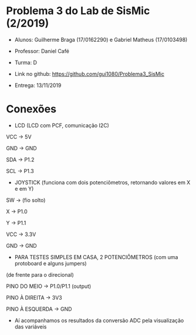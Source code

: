 # Problema 3 do Lab de SisMic (2/2019)

 * Alunos: Guilherme Braga (17/0162290) e Gabriel Matheus (17/0103498)
 
 * Professor: Daniel Café
 
 * Turma: D
 
 * Link no github: https://github.com/gui1080/Problema3_SisMic
 
 * Entrega: 13/11/2019
 

# Conexões

* LCD (LCD com PCF, comunicação I2C)

VCC -> 5V

GND -> GND

SDA -> P1.2

SCL -> P1.3


* JOYSTICK (funciona com dois potenciômetros, retornando valores em X e em Y)

SW -> (fio solto)

X -> P1.0

Y -> P1.1

VCC -> 3.3V

GND -> GND


* PARA TESTES SIMPLES EM CASA, 2 POTENCIÔMETROS (com uma protoboard e alguns jumpers)

(de frente para o direcional)

PINO DO MEIO -> P1.0/P1.1 (output)

PINO À DIREITA -> 3V3

PINO À ESQUERDA -> GND

* Aí acompanhamos os resultados da conversão ADC pela visualização das variáveis

